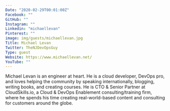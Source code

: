 ```yaml
---
Date: "2020-02-29T00:01:00Z"
Facebook: ""
GitHub: ""
Instagram: ""
Linkedin: "michaellevan"
Pinterest: ""
image: img/guests/michaellevan.jpg
Title: Michael Levan
Twitter: TheNJDevOpsGuy
Type: guest
Website: https://www.michaellevan.net/
YouTube: ""
---
```

Michael Levan is an engineer at heart. He is a cloud developer, DevOps pro, and loves helping the community by speaking internationally, blogging, writing books, and creating courses. He is CTO & Senior Partner at CloudSkills.io, a Cloud & DevOps Enablement consulting/training firm, where he spends his time creating real-world-based content and consulting for customers around the globe.